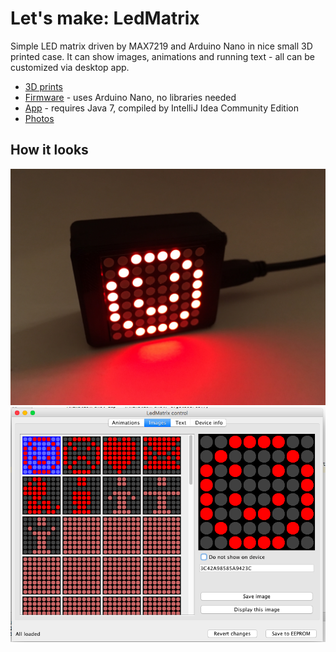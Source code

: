 # Let's make: LedMatrix

Simple LED matrix driven by MAX7219 and Arduino Nano in nice small 3D printed case.
It can show images, animations and running text - all can be customized via desktop app.

* [3D prints](stl)
* [Firmware](firmware/lm-matrix) - uses Arduino Nano, no libraries needed
* [App](app) - requires Java 7, compiled by IntelliJ Idea Community Edition
* [Photos](pictures)

## How it looks

![The Device](pictures/8.jpg)
![Desktop app](pictures/app.png)
